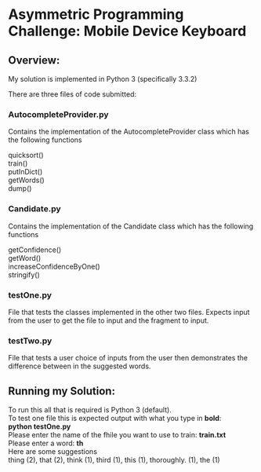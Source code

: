 <h1>Asymmetric Programming Challenge: Mobile Device Keyboard</h1>

<h2>Overview:</h2>
My solution is implemented in Python 3 (specifically 3.3.2)

There are three files of code submitted:

<h3>AutocompleteProvider.py</h3>
Contains the implementation of the AutocompleteProvider class which has the following functions<br/>

quicksort()<br/>
train()<br/>
putInDict()<br/>
getWords()<br/>
dump()<br/>

<h3>Candidate.py</h3>
Contains the implementation of the Candidate class which has the following functions<br/>

getConfidence()<br/>
getWord()<br/>
increaseConfidenceByOne()<br/>
stringify()<br/>

<h3>testOne.py</h3>
File that tests the classes implemented in the other two files. Expects input from the user to get the file to input and the fragment to input.

<h3>testTwo.py</h3>
File that tests a user choice of inputs from the user then demonstrates the difference between in the suggested words.

<h2>

<h2>Running my Solution:</h3>
To run this all that is required is Python 3 (default). <br/>
To test one file this is expected output with what you type in <b>bold</b>: <br/>
<b>python testOne.py</b><br/>
Please enter the name of the fhile you want to use to train: <b>train.txt</b> <br/>
Please enter a word: <b>th</b> <br/>
Here are some suggestions <br/>
thing (2), that (2), think (1), third (1), this (1), thoroughly. (1), the (1)



